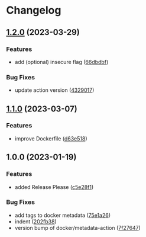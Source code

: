 # Changelog

## [1.2.0](https://github.com/dsorm/sitemapwalk/compare/v1.1.0...v1.2.0) (2023-03-29)


### Features

* add (optional) insecure flag ([66dbdbf](https://github.com/dsorm/sitemapwalk/commit/66dbdbfdd686aa58df0cc1e1e8496d14f4ec8a48))


### Bug Fixes

* update action version ([4329017](https://github.com/dsorm/sitemapwalk/commit/4329017305d8a04202c162521d9d2cb9235d2491))

## [1.1.0](https://github.com/dsorm/sitemapwalk/compare/v1.0.0...v1.1.0) (2023-03-07)


### Features

* improve Dockerfile ([d63e518](https://github.com/dsorm/sitemapwalk/commit/d63e518b64c20bd491dbddb35bddd7da2462d27c))

## 1.0.0 (2023-01-19)


### Features

* added Release Please ([c5e28f1](https://github.com/dsorm/sitemapwalk/commit/c5e28f1d55ce3ab6f1f356de9ca947ba894a8c95))


### Bug Fixes

* add tags to docker metadata ([75e1a26](https://github.com/dsorm/sitemapwalk/commit/75e1a266903da47ebd668d231d87db3d72c3ee5e))
* indent ([202fb38](https://github.com/dsorm/sitemapwalk/commit/202fb388e8942caede828ad84d854a20f36d1d26))
* version bump of docker/metadata-action ([7f27647](https://github.com/dsorm/sitemapwalk/commit/7f27647a7b570687ce62a1c2bf0dd9e16bacd514))
